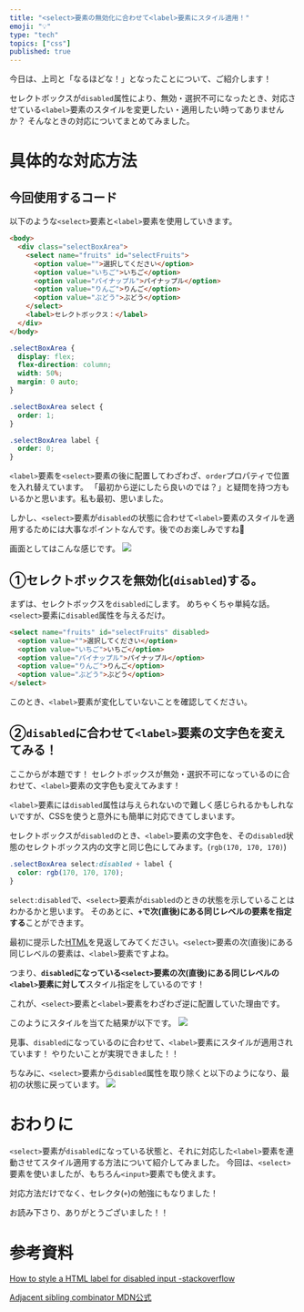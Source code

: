 ```yaml
---
title: "<select>要素の無効化に合わせて<label>要素にスタイル適用！"
emoji: "💡"
type: "tech"
topics: ["css"]
published: true
---
```


今日は、上司と「なるほどな！」となったことについて、ご紹介します！

セレクトボックスが``disabled``属性により、無効・選択不可になったとき、対応させている``<label>``要素のスタイルを変更したい・適用したい時ってありませんか？
そんなときの対応についてまとめてみました。

# 具体的な対応方法
## 今回使用するコード
以下のような``<select>``要素と``<label>``要素を使用していきます。
```HTML
<body>
  <div class="selectBoxArea">
    <select name="fruits" id="selectFruits">
      <option value="">選択してください</option>
      <option value="いちご">いちご</option>
      <option value="パイナップル">パイナップル</option>
      <option value="りんご">りんご</option>
      <option value="ぶどう">ぶどう</option>
    </select>
    <label>セレクトボックス：</label>
  </div>
</body>
```

```CSS
.selectBoxArea {
  display: flex;
  flex-direction: column;
  width: 50%;
  margin: 0 auto;
}

.selectBoxArea select {
  order: 1;
}

.selectBoxArea label {
  order: 0;
}
```
``<label>``要素を``<select>``要素の後に配置してわざわざ、``order``プロパティで位置を入れ替えています。
「最初から逆にしたら良いのでは？」と疑問を持つ方もいるかと思います。私も最初、思いました。

しかし、``<select>``要素が``disabled``の状態に合わせて``<label>``要素のスタイルを適用するためには大事なポイントなんです。後でのお楽しみですね🎁

画面としてはこんな感じです。
![](https://storage.googleapis.com/zenn-user-upload/82928488bb7b-20211213.png)

## ①セレクトボックスを無効化(``disabled``)する。
まずは、セレクトボックスを``disabled``にします。
めちゃくちゃ単純な話。``<select>``要素に``disabled``属性を与えるだけ。
```HTML
<select name="fruits" id="selectFruits" disabled>
  <option value="">選択してください</option>
  <option value="いちご">いちご</option>
  <option value="パイナップル">パイナップル</option>
  <option value="りんご">りんご</option>
  <option value="ぶどう">ぶどう</option>
</select>
```

このとき、``<label>``要素が変化していないことを確認してください。

## ②``disabled``に合わせて``<label>``要素の文字色を変えてみる！
ここからが本題です！
セレクトボックスが無効・選択不可になっているのに合わせて、``<label>``要素の文字色も変えてみます！

``<label>``要素には``disabled``属性は与えられないので難しく感じられるかもしれないですが、CSSを使うと意外にも簡単に対応できてしまいます。

セレクトボックスが``disabled``のとき、``<label>``要素の文字色を、その``disabled``状態のセレクトボックス内の文字と同じ色にしてみます。(``rgb(170, 170, 170)``)
```CSS
.selectBoxArea select:disabled + label {
  color: rgb(170, 170, 170);
}
```
``select:disabled``で、``<select>``要素が``disabled``のときの状態を示していることはわかるかと思います。
そのあとに、**``+``で次(直後)にある同じレベルの要素を指定する**ことができます。

最初に提示した[HTML](#今回使用するコード)を見返してみてください。``<select>``要素の次(直後)にある同じレベルの要素は、``<label>``要素ですよね。

つまり、**``disabled``になっている``<select>``要素の次(直後)にある同じレベルの``<label>``要素に対して**スタイル指定をしているのです！

これが、``<select>``要素と``<label>``要素をわざわざ逆に配置していた理由です。

このようにスタイルを当てた結果が以下です。
![](https://storage.googleapis.com/zenn-user-upload/3b71032e6d8a-20211213.png)

見事、``disabled``になっているのに合わせて、``<label>``要素にスタイルが適用されています！
やりたいことが実現できました！！

ちなみに、``<select>``要素から``disabled``属性を取り除くと以下のようになり、最初の状態に戻っています。
![](https://storage.googleapis.com/zenn-user-upload/d2c08cbf4883-20211213.png)

# おわりに
``<select>``要素が``disabled``になっている状態と、それに対応した``<label>``要素を連動させてスタイル適用する方法について紹介してみました。
今回は、``<select>``要素を使いましたが、もちろん``<input>``要素でも使えます。

対応方法だけでなく、セレクタ(``+``)の勉強にもなりました！

お読み下さり、ありがとうございました！！

# 参考資料
[How to style a HTML label for disabled input -stackoverflow](https://stackoverflow.com/questions/19362716/how-to-style-a-html-label-for-disabled-input)

[Adjacent sibling combinator MDN公式](https://developer.mozilla.org/ja/docs/Learn/CSS/Building_blocks/Selectors/Combinators#adjacent_sibling)



